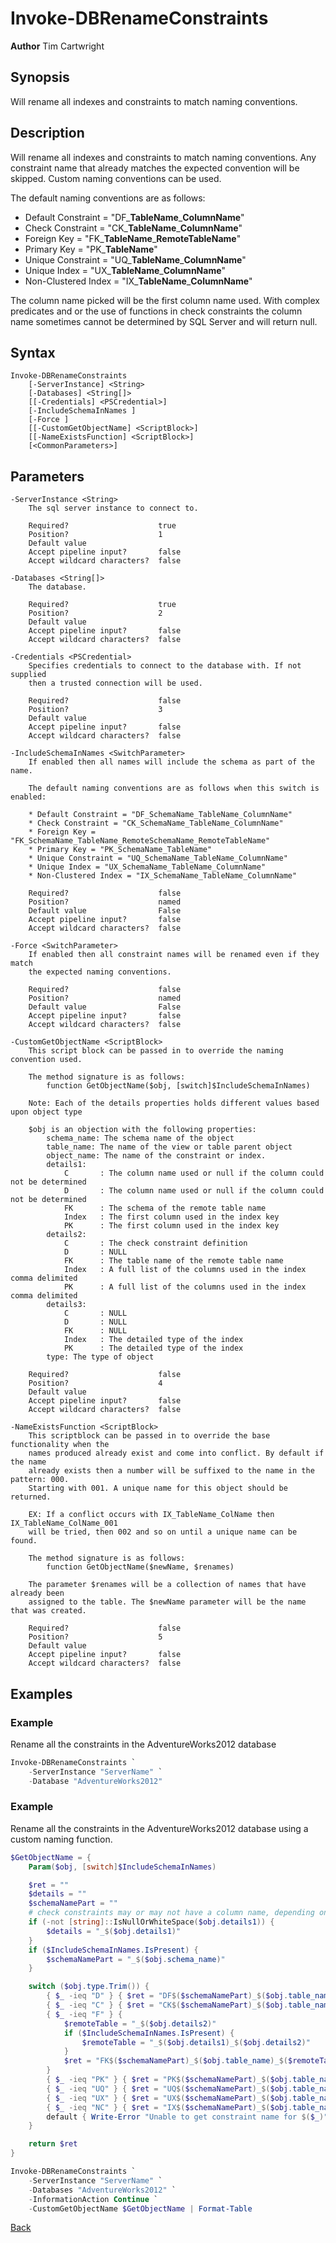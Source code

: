 # Invoke-DBRenameConstraints
**Author** Tim Cartwright

## Synopsis
Will rename all indexes and constraints to match naming conventions.


## Description
Will rename all indexes and constraints to match naming conventions. Any constraint name that already matches the expected convention will be skipped. Custom naming conventions can be used.

The default naming conventions are as follows:

* Default Constraint = "DF_**TableName**_**ColumnName**"
* Check Constraint = "CK_**TableName**_**ColumnName**"
* Foreign Key = "FK_**TableName**_**RemoteTableName**"
* Primary Key = "PK_**TableName**"
* Unique Constraint = "UQ_**TableName**_**ColumnName**"
* Unique Index = "UX_**TableName**_**ColumnName**"
* Non-Clustered Index = "IX_**TableName**_**ColumnName**"

The column name picked will be the first column name used. With complex predicates and or the use of functions in check constraints the column name sometimes cannot be determined by SQL Server and will return null.

## Syntax
    Invoke-DBRenameConstraints 
        [-ServerInstance] <String> 
        [-Databases] <String[]> 
        [[-Credentials] <PSCredential>] 
        [-IncludeSchemaInNames ] 
        [-Force ] 
        [[-CustomGetObjectName] <ScriptBlock>] 
        [[-NameExistsFunction] <ScriptBlock>] 
        [<CommonParameters>]


## Parameters
    -ServerInstance <String>
        The sql server instance to connect to.

        Required?                    true
        Position?                    1
        Default value                
        Accept pipeline input?       false
        Accept wildcard characters?  false

    -Databases <String[]>
        The database.

        Required?                    true
        Position?                    2
        Default value                
        Accept pipeline input?       false
        Accept wildcard characters?  false

    -Credentials <PSCredential>
        Specifies credentials to connect to the database with. If not supplied 
        then a trusted connection will be used.

        Required?                    false
        Position?                    3
        Default value                
        Accept pipeline input?       false
        Accept wildcard characters?  false

    -IncludeSchemaInNames <SwitchParameter>
        If enabled then all names will include the schema as part of the name.
    
        The default naming conventions are as follows when this switch is enabled:

        * Default Constraint = "DF_SchemaName_TableName_ColumnName"
        * Check Constraint = "CK_SchemaName_TableName_ColumnName"
        * Foreign Key = "FK_SchemaName_TableName_RemoteSchemaName_RemoteTableName"
        * Primary Key = "PK_SchemaName_TableName"
        * Unique Constraint = "UQ_SchemaName_TableName_ColumnName"
        * Unique Index = "UX_SchemaName_TableName_ColumnName"
        * Non-Clustered Index = "IX_SchemaName_TableName_ColumnName"     
    
        Required?                    false
        Position?                    named
        Default value                False
        Accept pipeline input?       false
        Accept wildcard characters?  false

    -Force <SwitchParameter>
        If enabled then all constraint names will be renamed even if they match 
        the expected naming conventions.

        Required?                    false
        Position?                    named
        Default value                False
        Accept pipeline input?       false
        Accept wildcard characters?  false

    -CustomGetObjectName <ScriptBlock>
        This script block can be passed in to override the naming convention used.
        
        The method signature is as follows: 
            function GetObjectName($obj, [switch]$IncludeSchemaInNames)
        
        Note: Each of the details properties holds different values based upon object type
        
        $obj is an objection with the following properties:
            schema_name: The schema name of the object
            table_name: The name of the view or table parent object
            object_name: The name of the constraint or index.
            details1: 
                C       : The column name used or null if the column could not be determined
                D       : The column name used or null if the column could not be determined
                FK      : The schema of the remote table name
                Index   : The first column used in the index key
                PK      : The first column used in the index key
            details2: 
                C       : The check constraint definition
                D       : NULL
                FK      : The table name of the remote table name
                Index   : A full list of the columns used in the index comma delimited
                PK      : A full list of the columns used in the index comma delimited
            details3: 
                C       : NULL
                D       : NULL
                FK      : NULL
                Index   : The detailed type of the index
                PK      : The detailed type of the index
            type: The type of object

        Required?                    false
        Position?                    4
        Default value                
        Accept pipeline input?       false
        Accept wildcard characters?  false

    -NameExistsFunction <ScriptBlock>
        This scriptblock can be passed in to override the base functionality when the 
        names produced already exist and come into conflict. By default if the name 
        already exists then a number will be suffixed to the name in the pattern: 000. 
        Starting with 001. A unique name for this object should be returned. 
        
        EX: If a conflict occurs with IX_TableName_ColName then IX_TableName_ColName_001 
        will be tried, then 002 and so on until a unique name can be found.
        
        The method signature is as follows: 
            function GetObjectName($newName, $renames)
        
        The parameter $renames will be a collection of names that have already been 
        assigned to the table. The $newName parameter will be the name that was created.

        Required?                    false
        Position?                    5
        Default value                
        Accept pipeline input?       false
        Accept wildcard characters?  false
        
## Examples

### Example
Rename all the constraints in the AdventureWorks2012 database
    
```powershell
Invoke-DBRenameConstraints `
    -ServerInstance "ServerName" `
    -Database "AdventureWorks2012"
```

### Example
Rename all the constraints in the AdventureWorks2012 database using a custom naming function.

```powershell
$GetObjectName = {
    Param($obj, [switch]$IncludeSchemaInNames)

    $ret = ""
    $details = ""
    $schemaNamePart = ""
    # check constraints may or may not have a column name, depending on what they did in the CK
    if (-not [string]::IsNullOrWhiteSpace($obj.details1)) {
        $details = "_$($obj.details1)"
    }
    if ($IncludeSchemaInNames.IsPresent) {
        $schemaNamePart = "_$($obj.schema_name)"
    }

    switch ($obj.type.Trim()) {
        { $_ -ieq "D" } { $ret = "DF$($schemaNamePart)_$($obj.table_name)$details" }
        { $_ -ieq "C" } { $ret = "CK$($schemaNamePart)_$($obj.table_name)$details" }
        { $_ -ieq "F" } {
            $remoteTable = "_$($obj.details2)"
            if ($IncludeSchemaInNames.IsPresent) {
                $remoteTable = "_$($obj.details1)_$($obj.details2)"
            }
            $ret = "FK$($schemaNamePart)_$($obj.table_name)_$($remoteTable)"
        }        
        { $_ -ieq "PK" } { $ret = "PK$($schemaNamePart)_$($obj.table_name)" }
        { $_ -ieq "UQ" } { $ret = "UQ$($schemaNamePart)_$($obj.table_name)$details" }
        { $_ -ieq "UX" } { $ret = "UX$($schemaNamePart)_$($obj.table_name)$details" }
        { $_ -ieq "NC" } { $ret = "IX$($schemaNamePart)_$($obj.table_name)$details" }
        default { Write-Error "Unable to get constraint name for $($_)" }
    }

    return $ret
}

Invoke-DBRenameConstraints `
    -ServerInstance "ServerName" `
    -Databases "AdventureWorks2012" `
    -InformationAction Continue `
    -CustomGetObjectName $GetObjectName | Format-Table
```

[Back](/README.md)
